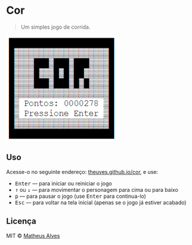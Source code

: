 # Cor

> Um simples jogo de corrida.

![](./exemplo.gif)

## Uso

Acesse-o no seguinte endereço: [theuves.github.io/cor](https://theuves.github.io/cor/), e use:

 - <kbd>Enter</kbd> — para iniciar ou reiniciar o jogo
 - <kbd>↑</kbd> ou <kbd>↓</kbd> — para movimentar o personagem para cima ou para baixo
 - <kbd>p</kbd> — para pausar o jogo (use <kbd>Enter</kbd> para continua-lo)
 -  <kbd>Esc</kbd> — para voltar na tela inicial (apenas se o jogo já estiver acabado)

## Licença

MIT &copy; [Matheus Alves](https://twitter.com/theuves)
